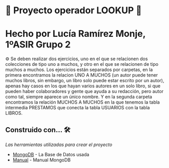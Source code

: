 # 🚀 Proyecto operador LOOKUP 🚀
# Hecho por Lucía Ramírez Monje, 1ºASIR Grupo 2

⚙️ Se deben realizar dos ejercicios, uno en el que se relacionen dos colecciones de tipo uno a muchos, y otro en el que se relacionen de tipo muchos a muchos.
 Los ejercicios están separados por carpetas, en la primera encontramos la relacion UNO A MUCHOS (un autor puede tener muchos libros, sin embargo, un libro solo puede estar escrito por un autor), apenas hay casos en los que hayan varios autores en un solo libro, si que pueden haber colaboradores y gente que ayuda a su redacción, pero autor como tal, siempre aparece un único nombre.
Y en la segunda carpeta encontramos la relación MUCHOS A MUCHOS en la que tenemos la tabla intermedia PRESTAMOS que conecta la tabla USUARIOS con la tabla LIBROS.
 
          

## Construido con... 🛠️

_Las herramientas utilizadas para crear el proyecto_

* [MongoDB](https://www.mongodb.com/) - La Base de Datos usada
* [Manual](https://docs.mongodb.com/manual/) - Manual MongoDB

